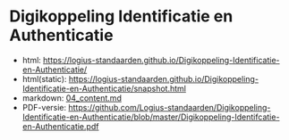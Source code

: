 # Digikoppeling Identificatie en Authenticatie

- html: https://logius-standaarden.github.io/Digikoppeling-Identificatie-en-Authenticatie/
- html(static): https://logius-standaarden.github.io/Digikoppeling-Identificatie-en-Authenticatie/snapshot.html
- markdown: [04_content.md](04_content.md)
- PDF-versie: https://github.com/Logius-standaarden/Digikoppeling-Identificatie-en-Authenticatie/blob/master/Digikoppeling-Identifcatie-en-Authenticatie.pdf
